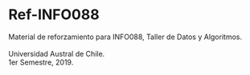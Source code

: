 # Ref-INFO088
Material de reforzamiento para INFO088, Taller de Datos y Algoritmos.\
\
Universidad Austral de Chile.\
1er Semestre, 2019.
